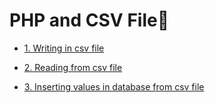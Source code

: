 # PHP and CSV File📂

-   [1. Writing in csv file](./01_write_in_csv.php)

-   [2. Reading from csv file](./02_read_from_csv.php)

-   [3. Inserting values in database from csv file](./03_csv_to_database_table.php)
